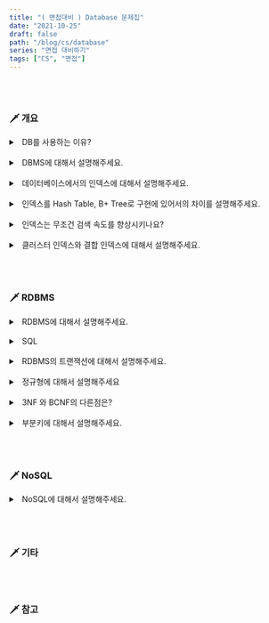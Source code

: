 ```yaml
---
title: "( 면접대비 ) Database 문제집"
date: "2021-10-25"
draft: false
path: "/blog/cs/database"
series: "면접 대비하기"
tags: ["CS", "면접"]
---
```


<br>
<br>

### 🗡 개요

<details>
<summary>&nbsp; DB를 사용하는 이유?</summary>
<p>

- 어플리케이션으로 부터의 독립

</p>
</details>

<br>

<details>
<summary>&nbsp; DBMS에 대해서 설명해주세요.</summary>
<p>

- DB Manage System
- 인덱스, 트랜잭션 (동시 접근)

</p>
</details>

<br>

<details>
<summary>&nbsp; 데이터베이스에서의 인덱스에 대해서 설명해주세요.</summary>
<p>

- 추가공간, 검색속도
- 주소위치-값 매핑, 정렬,
- Hash Table, B+ Tree

</p>
</details>

<br>

<details>
<summary>&nbsp; 인덱스를 Hash Table, B+ Tree로 구현에 있어서의 차이를 설명해주세요.</summary>
<p>

- 값에 대한 비교
- O(1) O(Log(n))

</p>
</details>

<br>

<details>
<summary>&nbsp; 인덱스는 무조건 검색 속도를 향상시키나요?</summary>
<p>

- 아니다
  - 해당 secondary 인덱스에 대한 질의가 전체 데이터의 20% 이상을 리턴하게 되는 경우, 인덱스를 활용하지 않는 full table scan이 더 효율적이다.
  - Secondary index 탐색 → Primary index 탐색 → RID로 실제 데이터에 접근한다.
- 쿼리옵티마이저
  - 이런 경우를 판단하고, 인덱스를 사용한 검색을 수행할지 말지 결정

</p>
</details>

<br>

<details>
<summary>&nbsp; 클러스터 인덱스와 결합 인덱스에 대해서 설명해주세요.</summary>
<p>

- 비슷한 데이터, 인접
- 2개이상의 칼럼

</p>
</details>

<br>

<br>
<br>

### 🗡 RDBMS

<details>
<summary>&nbsp; RDBMS에 대해서 설명해주세요.</summary>
<p>

- SQL, Query

</p>
</details>

<br>

<details>
<summary>&nbsp; SQL</summary>
<p>

- 데이터가 고정된 열과 행을 가지고 있는 테이블

</p>
</details>

<br>

<details>
<summary>&nbsp; RDBMS의 트랜잭션에 대해서 설명해주세요.</summary>
<p>

- DB의 상태를 변화시키는 일련의 연산
- ACID
  - 원자성
  - 일관성 (Consistency)
  - 독립성
  - 지속성

</p>
</details>

<br>

<details>
<summary>&nbsp; 정규형에 대해서 설명해주세요</summary>
<p>

- 테이블 규칙, 무결성, 중복성

</p>
</details>

<br>

<details>
<summary>&nbsp; 3NF 와 BCNF의 다른점은? </summary>
<p>

- 지정자가 후보키여야함

</p>
</details>

<br>

<details>
<summary>&nbsp; 부분키에 대해서 설명해주세요.</summary>
<p>

- 약한 개체의 기본키

</p>
</details>

<br>

<br>
<br>

### 🗡 NoSQL

<details>
<summary>&nbsp; NoSQL에 대해서 설명해주세요.</summary>
<p>

- Not only SQL
- 비정형 데이터,

</p>
</details>

<br>

<br>
<br>

### 🗡 기타

<br>
<br>

### 🗡 참고
